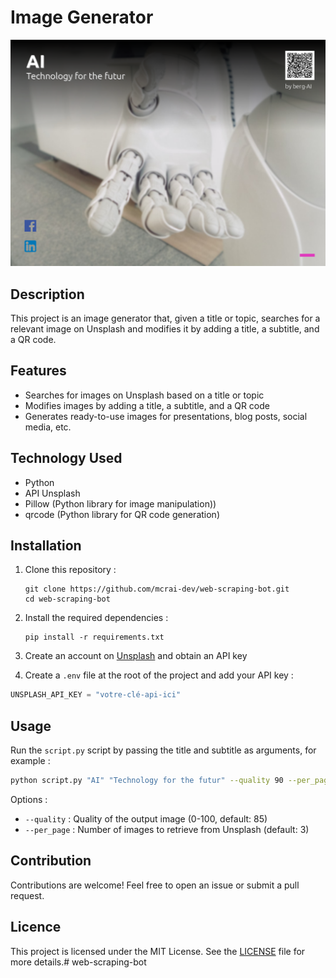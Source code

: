 # Image Generator

![Screenshot du générateur d'images](exported_files/AI_4.png)

## Description

This project is an image generator that, given a title or topic, searches for a relevant image on Unsplash and modifies it by adding a title, a subtitle, and a QR code.

## Features

* Searches for images on Unsplash based on a title or topic
* Modifies images by adding a title, a subtitle, and a QR code
* Generates ready-to-use images for presentations, blog posts, social media, etc.

## Technology Used

* Python
* API Unsplash
* Pillow (Python library for image manipulation))
* qrcode (Python library for QR code generation)

## Installation

1. Clone this repository :
   ```
   git clone https://github.com/mcrai-dev/web-scraping-bot.git
   cd web-scraping-bot
   ```

2. Install the required dependencies :
   ```
   pip install -r requirements.txt
   ```

3. Create an account on [Unsplash](https://unsplash.com/developers) and obtain an API key

4. Create a `.env` file at the root of the project and add your API key :

```python
UNSPLASH_API_KEY = "votre-clé-api-ici"
```

## Usage

Run the `script.py` script by passing the title and subtitle as arguments, for example :

```sh
python script.py "AI" "Technology for the futur" --quality 90 --per_page 5
```

Options :
- `--quality` : Quality of the output image (0-100, default: 85)
- `--per_page` : Number of images to retrieve from Unsplash (default: 3)
  
## Contribution

Contributions are welcome! Feel free to open an issue or submit a pull request.


## Licence

This project is licensed under the MIT License. See the [LICENSE](LICENSE) file for more details.# web-scraping-bot
